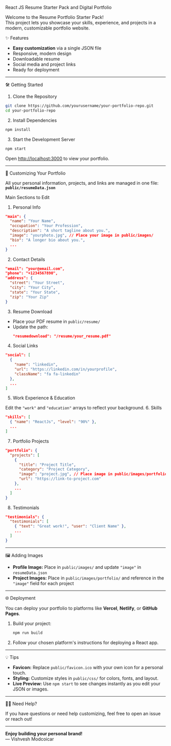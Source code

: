 React JS Resume Starter Pack and Digital Portfolio

Welcome to the Resume Portfolio Starter Pack!  
This project lets you showcase your skills, experience, and projects in a modern, customizable portfolio website.

✨ Features

- **Easy customization** via a single JSON file
- Responsive, modern design
- Downloadable resume
- Social media and project links
- Ready for deployment

---

 🛠️ Getting Started

 1. Clone the Repository

```bash
git clone https://github.com/yourusername/your-portfolio-repo.git
cd your-portfolio-repo
```

2. Install Dependencies

```bash
npm install
```

3. Start the Development Server

```bash
npm start
```

Open [http://localhost:3000](http://localhost:3000) to view your portfolio.

---

 📝 Customizing Your Portfolio

All your personal information, projects, and links are managed in one file:  
**`public/resumeData.json`**

Main Sections to Edit

 1. Personal Info

```json
"main": {
  "name": "Your Name",
  "occupation": "Your Profession",
  "description": "A short tagline about you.",
  "image": "yourphoto.jpg", // Place your image in public/images/
  "bio": "A longer bio about you.",
  ...
}
```

2. Contact Details

```json
"email": "your@email.com",
"phone": "+1234567890",
"address": {
  "street": "Your Street",
  "city": "Your City",
  "state": "Your State",
  "zip": "Your Zip"
}
```

 3. Resume Download

- Place your PDF resume in `public/resume/`
- Update the path:
  ```json
  "resumedownload": "/resume/your_resume.pdf"
  ```

4. Social Links

```json
"social": [
  {
    "name": "linkedin",
    "url": "https://linkedin.com/in/yourprofile",
    "className": "fa fa-linkedin"
  },
  ...
]
```

5. Work Experience & Education

Edit the `"work"` and `"education"` arrays to reflect your background.
 6. Skills

```json
"skills": [
  { "name": "ReactJs", "level": "90%" },
  ...
]
```

 7. Portfolio Projects

```json
"portfolio": {
  "projects": [
    {
      "title": "Project Title",
      "category": "Project Category",
      "image": "project.jpg", // Place image in public/images/portfolio/
      "url": "https://link-to-project.com"
    },
    ...
  ]
}
```

 8. Testimonials

```json
"testimonials": {
  "testimonials": [
    { "text": "Great work!", "user": "Client Name" },
    ...
  ]
}
```

---

 🖼️ Adding Images

- **Profile Image:** Place in `public/images/` and update `"image"` in `resumeData.json`
- **Project Images:** Place in `public/images/portfolio/` and reference in the `"image"` field for each project

---

🌐 Deployment

You can deploy your portfolio to platforms like **Vercel**, **Netlify**, or **GitHub Pages**.

1. Build your project:
   ```bash
   npm run build
   ```
2. Follow your chosen platform's instructions for deploying a React app.

---

💡 Tips

- **Favicon:** Replace `public/favicon.ico` with your own icon for a personal touch.
- **Styling:** Customize styles in `public/css/` for colors, fonts, and layout.
- **Live Preview:** Use `npm start` to see changes instantly as you edit your JSON or images.

---

 🙋‍♂️ Need Help?

If you have questions or need help customizing, feel free to open an issue or reach out!

---

**Enjoy building your personal brand!**  
— Vishvesh Modcoicar

